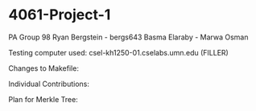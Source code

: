 # 4061-Project-1

PA Group 98
Ryan Bergstein - bergs643
Basma Elaraby - 
Marwa Osman

Testing computer used: csel-kh1250-01.cselabs.umn.edu (FILLER)

Changes to Makefile: 

Individual Contributions: 

Plan for Merkle Tree: 
